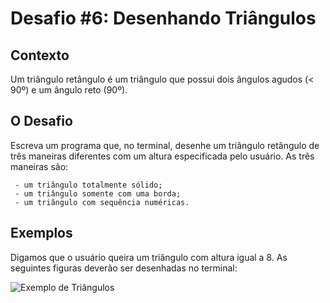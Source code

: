 # Desafio #6: Desenhando Triângulos

## Contexto

Um triângulo retângulo é um triângulo que possui dois ângulos agudos (< 90º) e um ângulo reto (90º).

## O Desafio

Escreva um programa que, no terminal, desenhe um triângulo retângulo de três maneiras diferentes com um altura especificada pelo usuário. As três maneiras são:

     - um triângulo totalmente sólido; 
     - um triângulo somente com uma borda;
     - um triângulo com sequência numéricas.

## Exemplos

Digamos que o usuário queira um triângulo com altura igual a 8. As seguintes figuras deverão ser desenhadas no terminal:

![Exemplo de Triângulos](https://i.imgur.com/sk2oWDj.png)
